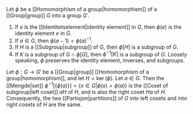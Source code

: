 Let $\phi$ be a [[Homomorphism of a group|homomorphism]] of a [[Group|group]] $G$ into a group $G'$. 
1. If $e$ is the [[Identitetselement|identity element]] in $G$, then $\phi(e)$ is the identity element $e$ in $G$. 
2. If $a \in G$, then $\phi(a−1) = \phi(a)^{−1}$.
3. If $H$ is a [[Subgroup|subgroup]] of $G$, then $\phi[H]$ is a subgroup of $G$. 
4. If $K$ is a subgroup of $G\cap \phi[G]$, then $\phi^{−1}[K]$ is a subgroup of $G$. 
Loosely speaking, $\phi$ preserves the identity element, inverses, and subgroups.

Let $\phi : G \to G'$ be a [[Group|group]] [[Homomorphism of a group|homomorphism]], and let $H = \ker(\phi)$. Let $a \in G$. Then the [[Mengde|set]] $\phi^{-1}[\{\phi(a)\}] =\{x \in G |\phi(x) = \phi(a)\}$ is the [[Coset of subgroup|left coset]] $aH$ of $H$, and is also the right coset $Ha$ of $H$. Consequently, the two [[Partisjon|partitions]] of $G$ into left cosets and into right cosets of $H$ are the same.